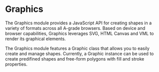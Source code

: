 Graphics
====

The Graphics module provides a JavaScript API for creating shapes in a variety of formats across all A-grade browsers. Based on device and 
browser capabilities, Graphics leverages SVG, HTML Canvas and VML to render its graphical elements.

The Graphics module features a Graphic class that allows you to easily create and manage shapes. Currently, a Graphic instance can be used to 
create predifined shapes and free-form polygons with fill and stroke properties. 
